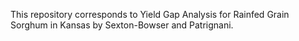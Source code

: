 This repository corresponds to Yield Gap Analysis for Rainfed Grain Sorghum in Kansas by Sexton-Bowser and Patrignani.

